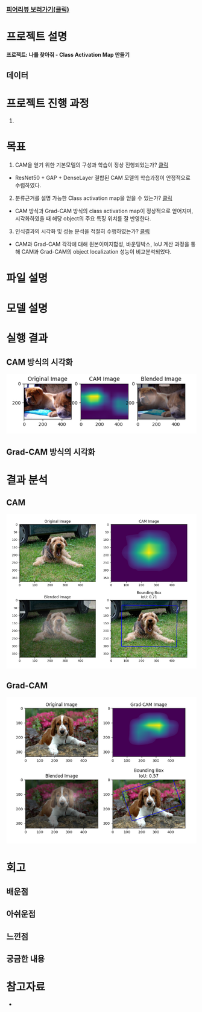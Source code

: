 ### [피어리뷰 보러가기(클릭)](PRT.md)

# 프로젝트 설명
**프로젝트: 나를 찾아줘 - Class Activation Map 만들기**


## 데이터

# 프로젝트 진행 과정
1. 

# 목표
1. CAM을 얻기 위한 기본모델의 구성과 학습이 정상 진행되었는가? [클릭](#모델-설명)

- ResNet50 + GAP + DenseLayer 결합된 CAM 모델의 학습과정이 안정적으로 수렴하였다.

2. 분류근거를 설명 가능한 Class activation map을 얻을 수 있는가? [클릭](#실행-결과)

- CAM 방식과 Grad-CAM 방식의 class activation map이 정상적으로 얻어지며, 시각화하였을 때 해당 object의 주요 특징 위치를 잘 반영한다.

3. 인식결과의 시각화 및 성능 분석을 적절히 수행하였는가? [클릭](#결과-분석)

- CAM과 Grad-CAM 각각에 대해 원본이미지합성, 바운딩박스, IoU 계산 과정을 통해 CAM과 Grad-CAM의 object localization 성능이 비교분석되었다.

# 파일 설명

# 모델 설명

# 실행 결과

## CAM 방식의 시각화

![cam](img/cam.png)

## Grad-CAM 방식의 시각화



# 결과 분석

## CAM

![cm](img/cam-iou.png)

## Grad-CAM

![gcm](img/gradcam-iou.png)

# 회고

## 배운점


## 아쉬운점


## 느낀점


## 궁금한 내용



# 참고자료

* 